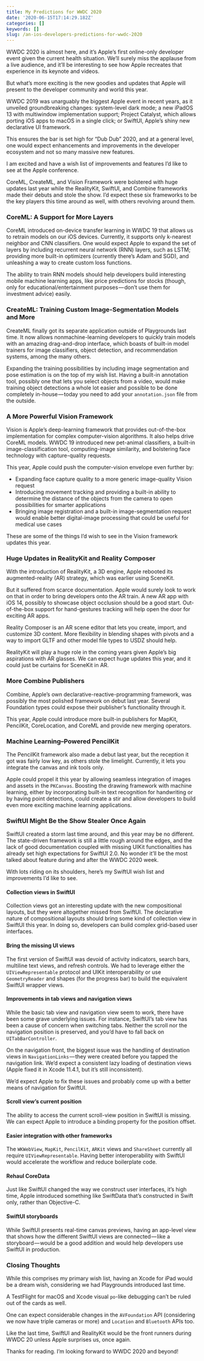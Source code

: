 ```yaml
---
title: My Predictions for WWDC 2020
date: '2020-06-15T17:14:29.182Z'
categories: []
keywords: []
slug: /an-ios-developers-predictions-for-wwdc-2020
---
```


WWDC 2020 is almost here, and it’s Apple’s first online-only developer event given the current health situation. We’ll surely miss the applause from a live audience, and it’ll be interesting to see how Apple recreates that experience in its keynote and videos.

But what’s more exciting is the new goodies and updates that Apple will present to the developer community and world this year.

WWDC 2019 was unarguably the biggest Apple event in recent years, as it unveiled groundbreaking changes: system-level dark mode; a new iPadOS 13 with multiwindow implementation support; Project Catalyst, which allows porting iOS apps to macOS in a single click; or SwiftUI, Apple’s shiny new declarative UI framework.

This ensures the bar is set high for “Dub Dub” 2020, and at a general level, one would expect enhancements and improvements in the developer ecosystem and not so many massive new features.

I am excited and have a wish list of improvements and features I’d like to see at the Apple conference.

CoreML, CreateML, and Vision Framework were bolstered with huge updates last year while the RealityKit, SwiftUI, and Combine frameworks made their debuts and stole the show. I’d expect these six frameworks to be the key players this time around as well, with others revolving around them.

### CoreML: A Support for More Layers

CoreML introduced on-device transfer learning in WWDC 19 that allows us to retrain models on our iOS devices. Currently, it supports only k-nearest neighbor and CNN classifiers. One would expect Apple to expand the set of layers by including recurrent neural network (RNN) layers, such as LSTM; providing more built-in optimizers (currently there’s Adam and SGD), and unleashing a way to create custom loss functions.

The ability to train RNN models should help developers build interesting mobile machine learning apps, like price predictions for stocks (though, only for educational/entertainment purposes — don’t use them for investment advice) easily.

### CreateML: Training Custom Image-Segmentation Models and More

CreateML finally got its separate application outside of Playgrounds last time. It now allows nonmachine-learning developers to quickly train models with an amazing drag-and-drop interface, which boasts of built-in model trainers for image classifiers, object detection, and recommendation systems, among the many others.

Expanding the training possibilities by including image segmentation and pose estimation is on the top of my wish list. Having a built-in annotation tool, possibly one that lets you select objects from a video, would make training object detections a whole lot easier and possible to be done completely in-house — today you need to add your `annotation.json` file from the outside.

### A More Powerful Vision Framework

Vision is Apple’s deep-learning framework that provides out-of-the-box implementation for complex computer-vision algorithms. It also helps drive CoreML models. WWDC 19 introduced new pet-animal classifiers, a built-in image-classification tool, computing-image similarity, and bolstering face technology with capture-quality requests.

This year, Apple could push the computer-vision envelope even further by:

*   Expanding face capture quality to a more generic image-quality Vision request
*   Introducing movement tracking and providing a built-in ability to determine the distance of the objects from the camera to open possibilities for smarter applications
*   Bringing image registration and a built-in image-segmentation request would enable better digital-image processing that could be useful for medical use cases

These are some of the things I’d wish to see in the Vision framework updates this year.

### Huge Updates in RealityKit and Reality Composer

With the introduction of RealityKit, a 3D engine, Apple rebooted its augmented-reality (AR) strategy, which was earlier using SceneKit.

But it suffered from scarce documentation. Apple would surely look to work on that in order to bring developers onto the AR train. A new AR app with iOS 14, possibly to showcase object occlusion should be a good start. Out-of-the-box support for hand-gestures tracking will help open the door for exciting AR apps.

Reality Composer is an AR scene editor that lets you create, import, and customize 3D content. More flexibility in blending shapes with pivots and a way to import GLTF and other model file types to USDZ should help.

RealityKit will play a huge role in the coming years given Apple’s big aspirations with AR glasses. We can expect huge updates this year, and it could just be curtains for SceneKit in AR.

### More Combine Publishers

Combine, Apple’s own declarative-reactive-programming framework, was possibly the most polished framework on debut last year. Several Foundation types could expose their publisher’s functionality through it.

This year, Apple could introduce more built-in publishers for MapKit, PencilKit, CoreLocation, and CoreML and provide new merging operators.

### Machine Learning–Powered PencilKit

The PencilKit framework also made a debut last year, but the reception it got was fairly low key, as others stole the limelight. Currently, it lets you integrate the canvas and ink tools only.

Apple could propel it this year by allowing seamless integration of images and assets in the `PKCanvas`. Boosting the drawing framework with machine learning, either by incorporating built-in text recognition for handwriting or by having point detections, could create a stir and allow developers to build even more exciting machine learning applications.

### SwiftUI Might Be the Show Stealer Once Again

SwiftUI created a storm last time around, and this year may be no different. The state-driven framework is still a little rough around the edges, and the lack of good documentation coupled with missing UIKit functionalities has already set high expectations for SwiftUI 2.0. No wonder it’ll be the most talked about feature during and after the WWDC 2020 week.

With lots riding on its shoulders, here’s my SwiftUI wish list and improvements I’d like to see.

#### Collection views in SwiftUI

Collection views got an interesting update with the new compositional layouts, but they were altogether missed from SwiftUI. The declarative nature of compositional layouts should bring some kind of collection view in SwiftUI this year. In doing so, developers can build complex grid-based user interfaces.

#### Bring the missing UI views

The first version of SwiftUI was devoid of activity indicators, search bars, multiline text views, and refresh controls. We had to leverage either the `UIViewRepresentable` protocol and UIKit interoperability or use `GeometryReader` and shapes (for the progress bar) to build the equivalent SwiftUI wrapper views.

#### Improvements in tab views and navigation views

While the basic tab view and navigation view seem to work, there have been some grave underlying issues. For instance, SwiftUI’s tab view has been a cause of concern when switching tabs. Neither the scroll nor the navigation position is preserved, and you’d have to fall back on `UITabBarController`.

On the navigation front, the biggest issue was the handling of destination views in `NavigationLinks` — they were created before you tapped the navigation link. We’d expect a consistent lazy loading of destination views (Apple fixed it in Xcode 11.4.1, but it’s still inconsistent).

We’d expect Apple to fix these issues and probably come up with a better means of navigation for SwiftUI.

#### Scroll view’s current position

The ability to access the current scroll-view position in SwiftUI is missing. We can expect Apple to introduce a binding property for the position offset.

#### Easier integration with other frameworks

The `WKWebView`, `MapKit`, `PencilKit`, `ARKit` views and `ShareSheet` currently all require `UIViewRepresentable`. Having better interoperability with SwiftUI would accelerate the workflow and reduce boilerplate code.

#### Rehaul CoreData

Just like SwiftUI changed the way we construct user interfaces, it’s high time, Apple introduced something like SwiftData that’s constructed in Swift only, rather than Objective-C.

#### SwiftUI storyboards

While SwiftUI presents real-time canvas previews, having an app-level view that shows how the different SwiftUI views are connected — like a storyboard — would be a good addition and would help developers use SwiftUI in production.

### Closing Thoughts

While this comprises my primary wish list, having an Xcode for iPad would be a dream wish, considering we had Playgrounds introduced last time.

A TestFlight for macOS and Xcode visual `po`\-like debugging can’t be ruled out of the cards as well.

One can expect considerable changes in the `AVFoundation` API (considering we now have triple cameras or more) and `Location` and `Bluetooth` APIs too.

Like the last time, SwiftUI and RealityKit would be the front runners during WWDC 20 unless Apple surprises us, once again.

Thanks for reading. I’m looking forward to WWDC 2020 and beyond!